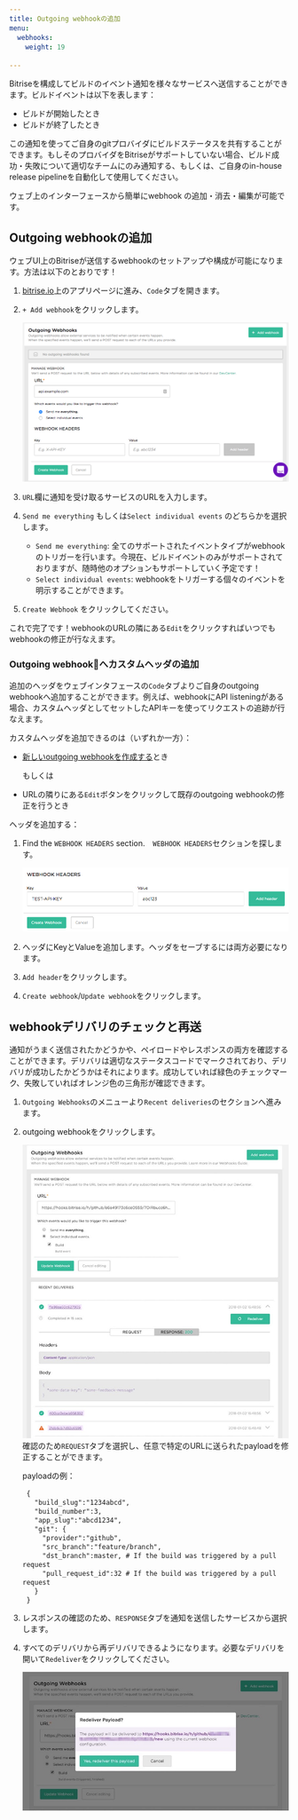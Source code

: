 ```yaml
---
title: Outgoing webhookの追加
menu:
  webhooks:
    weight: 19

---
```

Bitriseを構成してビルドのイベント通知を様々なサービスへ送信することができます。ビルドイベントは以下を表します：

* ビルドが開始したとき
* ビルドが終了したとき

この通知を使ってご自身のgitプロバイダにビルドステータスを共有することができます。もしそのプロバイダをBitriseがサポートしていない場合、ビルド成功・失敗について適切なチームにのみ通知する、もしくは、ご自身のin-house release pipelineを自動化して使用してください。

ウェブ上のインターフェースから簡単にwebhook の追加・消去・編集が可能です。

## Outgoing webhookの追加

ウェブUI上のBitriseが送信するwebhookのセットアップや構成が可能になります。方法は以下のとおりです！

1. [bitrise.io](https://www.bitrise.io)上のアプリページに進み、`Code`タブを開きます。
2. `+ Add webhook`をクリックします。

   ![Adding outgoing webhook](/img/webhooks/adding-outgoing.png)
3. `URL`欄に通知を受け取るサービスのURLを入力します。
4. `Send me everything` もしくは`Select individual events` のどちらかを選択します。
   * `Send me everything`: 全てのサポートされたイベントタイプがwebhookのトリガーを行います。今現在、ビルドイベントのみがサポートされておりますが、随時他のオプションもサポートしていく予定です！
   * `Select individual events`: webhookをトリガーする個々のイベントを明示することができます。
5. `Create Webhook` をクリックしてください。

これで完了です！webhookのURLの隣にある`Edit`をクリックすればいつでもwebhookの修正が行なえます。

### Outgoing webhookへカスタムヘッダの追加

追加のヘッダをウェブインタフェースの`Code`タブよりご自身のoutgoing webhookへ追加することができます。例えば、webhookにAPI listeningがある場合、カスタムヘッダとしてセットしたAPIキーを使ってリクエストの追跡が行なえます。

カスタムヘッダを追加できるのは（いずれか一方）：

* [新しいoutgoing webhookを作成する](/webhooks/adding-outgoing-webhooks#adding-an-outgoing-webhook)とき

  もしくは
* URLの隣りにある`Edit`ボタンをクリックして既存のoutgoing webhookの修正を行うとき

ヘッダを追加する：

1. Find the `WEBHOOK HEADERS` section.　`WEBHOOK HEADERS`セクションを探します。

   ![Webhook headers](/img/webhooks/webhook-headers.png)
2. ヘッダにKeyとValueを追加します。ヘッダをセーブするには両方必要になります。
3. `Add header`をクリックします。
4. `Create webhook`/`Update webhook`をクリックします。

## webhookデリバリのチェックと再送

通知がうまく送信されたかどうかや、ペイロードやレスポンスの両方を確認することができます。デリバリは適切なステータスコードでマークされており、デリバリが成功したかどうかはそれによります。成功していれば緑色のチェックマーク、失敗していればオレンジ色の三角形が確認できます。

1. `Outgoing Webhooks`のメニューより`Recent deliveries`のセクションへ進みます。
2. outgoing webhookをクリックします。

   ![Outgoing webhook](/img/webhooks/outgoing-webhook.jpeg)確認のため`REQUEST`タブを選択し、任意で特定のURLに送られたpayloadを修正することができます。

   payloadの例：

        {
          "build_slug":"1234abcd",
          "build_number":3,
          "app_slug":"abcd1234",
          "git": {
            "provider":"github",
            "src_branch":"feature/branch",
            "dst_branch":master, # If the build was triggered by a pull request
            "pull_request_id":32 # If the build was triggered by a pull request
          }
        }
3. レスポンスの確認のため、`RESPONSE`タブを通知を送信したサービスから選択します。
4. すべてのデリバリから再デリバリできるようになります。必要なデリバリを開いて`Redeliver`をクリックしてください。

   ![Redeliver](/img/webhooks/redeliver-payload.jpeg)